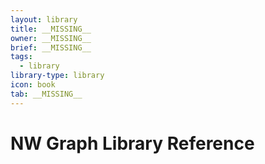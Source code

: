 ```yaml
---
layout: library
title: __MISSING__
owner: __MISSING__
brief: __MISSING__
tags:
  - library
library-type: library
icon: book
tab: __MISSING__
---
```


# NW Graph Library Reference
